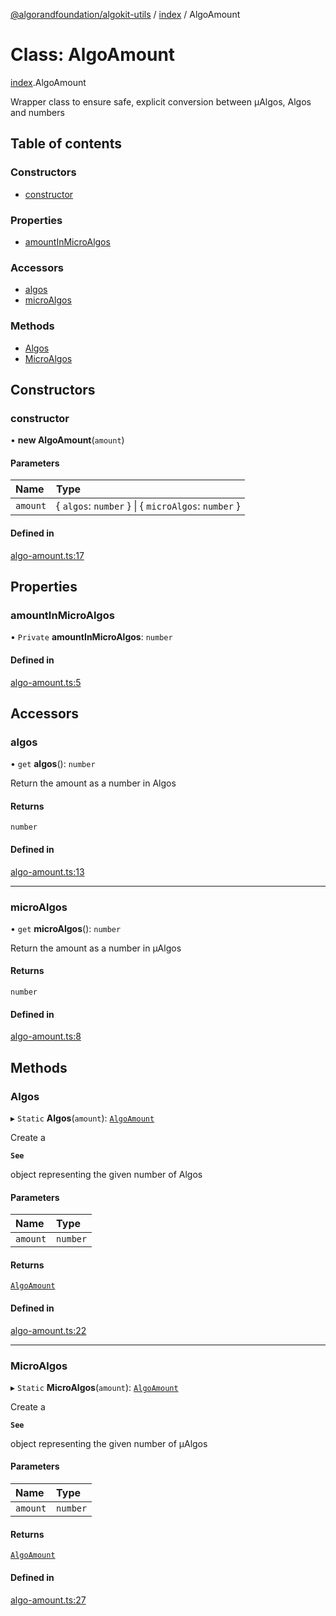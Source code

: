 [@algorandfoundation/algokit-utils](../README.md) / [index](../modules/index.md) / AlgoAmount

# Class: AlgoAmount

[index](../modules/index.md).AlgoAmount

Wrapper class to ensure safe, explicit conversion between µAlgos, Algos and numbers

## Table of contents

### Constructors

- [constructor](index.AlgoAmount.md#constructor)

### Properties

- [amountInMicroAlgos](index.AlgoAmount.md#amountinmicroalgos)

### Accessors

- [algos](index.AlgoAmount.md#algos)
- [microAlgos](index.AlgoAmount.md#microalgos)

### Methods

- [Algos](index.AlgoAmount.md#algos-1)
- [MicroAlgos](index.AlgoAmount.md#microalgos-1)

## Constructors

### constructor

• **new AlgoAmount**(`amount`)

#### Parameters

| Name | Type |
| :------ | :------ |
| `amount` | { `algos`: `number`  } \| { `microAlgos`: `number`  } |

#### Defined in

[algo-amount.ts:17](https://github.com/algorandfoundation/algokit-utils-ts/blob/main/src/algo-amount.ts#L17)

## Properties

### amountInMicroAlgos

• `Private` **amountInMicroAlgos**: `number`

#### Defined in

[algo-amount.ts:5](https://github.com/algorandfoundation/algokit-utils-ts/blob/main/src/algo-amount.ts#L5)

## Accessors

### algos

• `get` **algos**(): `number`

Return the amount as a number in Algos

#### Returns

`number`

#### Defined in

[algo-amount.ts:13](https://github.com/algorandfoundation/algokit-utils-ts/blob/main/src/algo-amount.ts#L13)

___

### microAlgos

• `get` **microAlgos**(): `number`

Return the amount as a number in µAlgos

#### Returns

`number`

#### Defined in

[algo-amount.ts:8](https://github.com/algorandfoundation/algokit-utils-ts/blob/main/src/algo-amount.ts#L8)

## Methods

### Algos

▸ `Static` **Algos**(`amount`): [`AlgoAmount`](index.AlgoAmount.md)

Create a

**`See`**

object representing the given number of Algos

#### Parameters

| Name | Type |
| :------ | :------ |
| `amount` | `number` |

#### Returns

[`AlgoAmount`](index.AlgoAmount.md)

#### Defined in

[algo-amount.ts:22](https://github.com/algorandfoundation/algokit-utils-ts/blob/main/src/algo-amount.ts#L22)

___

### MicroAlgos

▸ `Static` **MicroAlgos**(`amount`): [`AlgoAmount`](index.AlgoAmount.md)

Create a

**`See`**

object representing the given number of µAlgos

#### Parameters

| Name | Type |
| :------ | :------ |
| `amount` | `number` |

#### Returns

[`AlgoAmount`](index.AlgoAmount.md)

#### Defined in

[algo-amount.ts:27](https://github.com/algorandfoundation/algokit-utils-ts/blob/main/src/algo-amount.ts#L27)
